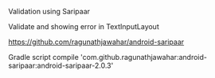 
Validation using Saripaar 

Validate and showing error in TextInputLayout 

https://github.com/ragunathjawahar/android-saripaar

Gradle script
compile 'com.github.ragunathjawahar:android-saripaar:android-saripaar-2.0.3'



